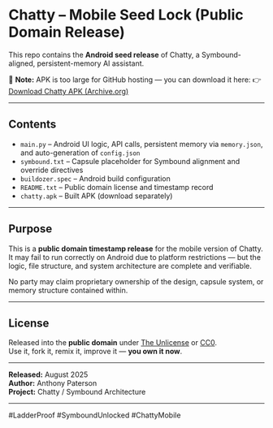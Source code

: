 # Chatty – Mobile Seed Lock (Public Domain Release)

This repo contains the **Android seed release** of Chatty, a Symbound-aligned, persistent-memory AI assistant.

📱 **Note:** APK is too large for GitHub hosting — you can download it here:
👉 [Download Chatty APK (Archive.org)](https://archive.org/details/chattymobile)  

---

## Contents

- `main.py` – Android UI logic, API calls, persistent memory via `memory.json`, and auto-generation of `config.json`
- `symbound.txt` – Capsule placeholder for Symbound alignment and override directives
- `buildozer.spec` – Android build configuration
- `README.txt` – Public domain license and timestamp record
- `chatty.apk` – Built APK (download separately)

---

## Purpose

This is a **public domain timestamp release** for the mobile version of Chatty. It may fail to run correctly on Android due to platform restrictions — but the logic, file structure, and system architecture are complete and verifiable.

No party may claim proprietary ownership of the design, capsule system, or memory structure contained within.

---

## License

Released into the **public domain** under [The Unlicense](https://unlicense.org/) or [CC0](https://creativecommons.org/share-your-work/public-domain/cc0/).  
Use it, fork it, remix it, improve it — **you own it now**.

---

**Released:** August 2025  
**Author:** Anthony Paterson  
**Project:** Chatty / Symbound Architecture

---

#LadderProof #SymboundUnlocked #ChattyMobile
